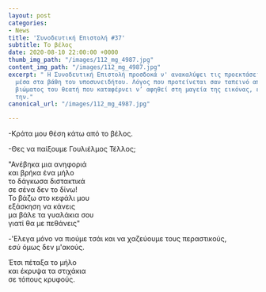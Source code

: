 ```yaml
---
layout: post
categories:
- News
title: 'Συνοδευτική Επιστολή #37'
subtitle: Το βέλος
date: 2020-08-10 22:00:00 +0000
thumb_img_path: "/images/112_mg_4987.jpg"
content_img_path: "/images/112_mg_4987.jpg"
excerpt: " Η Συνοδευτική Επιστολή προσδοκά ν' ανακαλύψει τις προεκτάσεις της εικόνας
  μέσα στα βάθη του υποσυνειδήτου. Λόγος που προτείνεται σαν ταπεινό απαύγασμα του
  βιώματος του θεατή που καταφέρνει ν’ αφηθεί στη μαγεία της εικόνας, επαναδημιουργώντας
  την."
canonical_url: "/images/112_mg_4987.jpg"

---
```

\-Κράτα μου θέση κάτω από το βέλος.

\-Θες να παίξουμε Γουλιέλμος Τέλλος;

  
"Ανέβηκα μια ανηφοριά  
και βρήκα ένα μήλο  
το δάγκωσα διστακτικά  
σε σένα δεν το δίνω!  
Το βάζω στο κεφάλι μου  
εξάσκηση να κάνεις  
μα βάλε τα γυαλάκια σου  
γιατί θα με πεθάνεις"

\-'Ελεγα μόνο να πιούμε τσάι και να χαζεύουμε τους περαστικούς,  
εσύ όμως δεν μ'ακούς.

Έτσι πέταξα το μήλο  
και έκρυψα τα στιχάκια  
σε τόπους κρυφούς.
